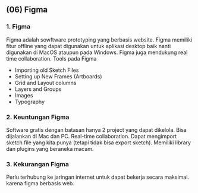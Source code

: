 ## (06) Figma

### 1. Figma
Figma adalah sowftware prototyping yang berbasis website. Figma memiliki fitur offline yang dapat digunakan untuk aplikasi desktop baik nanti digunakan di MacOS ataupun pada Windows. Figma juga mendukung real time collaboration.
Tools pada Figma
 - Importing old Sketch Files
 - Setting up New Frames (Artboards)
 - Grid and Layout columns
 - Layers and Groups
 - Images
 - Typography

### 2. Keuntungan Figma
Software gratis dengan batasan hanya 2 project yang dapat dikelola.
Bisa dijalankan di Mac dan PC.
Real-time collaboration.
Dapat mengimport sketch file yang kita punya (tetapi tidak bisa export sketch).
Memiliki library dan plugins yang beraneka macam.

### 3. Kekurangan Figma 
Perlu terhubung ke jaringan internet untuk dapat bekerja secara maksimal. karena figma berbasis web.
